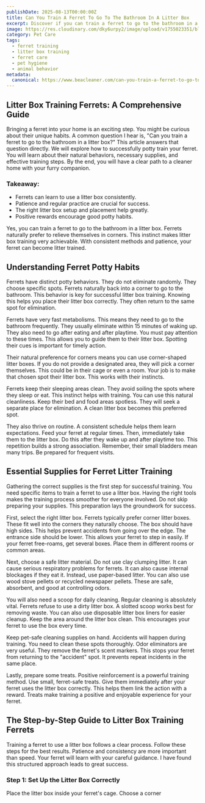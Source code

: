 ```yaml
---
publishDate: 2025-08-13T00:00:00Z
title: Can You Train A Ferret To Go To The Bathroom In A Litter Box
excerpt: Discover if you can train a ferret to go to the bathroom in a litter box. Learn essential tips for successful ferret litter box training.
image: https://res.cloudinary.com/dky6urpy2/image/upload/v1755023351/blog_image_1755023351_wlfj4h.webp
category: Pet Care
tags:
  - ferret training
  - litter box training
  - ferret care
  - pet hygiene
  - animal behavior
metadata:
  canonical: https://www.beacleaner.com/can-you-train-a-ferret-to-go-to-the-bathroom-in-a-litter-box
---
```


## Litter Box Training Ferrets: A Comprehensive Guide

Bringing a ferret into your home is an exciting step. You might be curious about their unique habits. A common question I hear is, "Can you train a ferret to go to the bathroom in a litter box?" This article answers that question directly. We will explore how to successfully potty train your ferret. You will learn about their natural behaviors, necessary supplies, and effective training steps. By the end, you will have a clear path to a cleaner home with your furry companion.

### Takeaway:
*   Ferrets can learn to use a litter box consistently.
*   Patience and regular practice are crucial for success.
*   The right litter box setup and placement help greatly.
*   Positive rewards encourage good potty habits.

Yes, you can train a ferret to go to the bathroom in a litter box. Ferrets naturally prefer to relieve themselves in corners. This instinct makes litter box training very achievable. With consistent methods and patience, your ferret can become litter trained.

## Understanding Ferret Potty Habits

Ferrets have distinct potty behaviors. They do not eliminate randomly. They choose specific spots. Ferrets naturally back into a corner to go to the bathroom. This behavior is key for successful litter box training. Knowing this helps you place their litter box correctly. They often return to the same spot for elimination.

Ferrets have very fast metabolisms. This means they need to go to the bathroom frequently. They usually eliminate within 15 minutes of waking up. They also need to go after eating and after playtime. You must pay attention to these times. This allows you to guide them to their litter box. Spotting their cues is important for timely action.

Their natural preference for corners means you can use corner-shaped litter boxes. If you do not provide a designated area, they will pick a corner themselves. This could be in their cage or even a room. Your job is to make that chosen spot their litter box. This works with their instincts.

Ferrets keep their sleeping areas clean. They avoid soiling the spots where they sleep or eat. This instinct helps with training. You can use this natural cleanliness. Keep their bed and food areas spotless. They will seek a separate place for elimination. A clean litter box becomes this preferred spot.

They also thrive on routine. A consistent schedule helps them learn expectations. Feed your ferret at regular times. Then, immediately take them to the litter box. Do this after they wake up and after playtime too. This repetition builds a strong association. Remember, their small bladders mean many trips. Be prepared for frequent visits.

## Essential Supplies for Ferret Litter Training

Gathering the correct supplies is the first step for successful training. You need specific items to train a ferret to use a litter box. Having the right tools makes the training process smoother for everyone involved. Do not skip preparing your supplies. This preparation lays the groundwork for success.

First, select the right litter box. Ferrets typically prefer corner litter boxes. These fit well into the corners they naturally choose. The box should have high sides. This helps prevent accidents from going over the edge. The entrance side should be lower. This allows your ferret to step in easily. If your ferret free-roams, get several boxes. Place them in different rooms or common areas.

Next, choose a safe litter material. Do not use clay clumping litter. It can cause serious respiratory problems for ferrets. It can also cause internal blockages if they eat it. Instead, use paper-based litter. You can also use wood stove pellets or recycled newspaper pellets. These are safe, absorbent, and good at controlling odors.

You will also need a scoop for daily cleaning. Regular cleaning is absolutely vital. Ferrets refuse to use a dirty litter box. A slotted scoop works best for removing waste. You can also use disposable litter box liners for easier cleanup. Keep the area around the litter box clean. This encourages your ferret to use the box every time.

Keep pet-safe cleaning supplies on hand. Accidents will happen during training. You need to clean these spots thoroughly. Odor eliminators are very useful. They remove the ferret's scent markers. This stops your ferret from returning to the "accident" spot. It prevents repeat incidents in the same place.

Lastly, prepare some treats. Positive reinforcement is a powerful training method. Use small, ferret-safe treats. Give them immediately after your ferret uses the litter box correctly. This helps them link the action with a reward. Treats make training a positive and enjoyable experience for your ferret.

## The Step-by-Step Guide to Litter Box Training Ferrets

Training a ferret to use a litter box follows a clear process. Follow these steps for the best results. Patience and consistency are more important than speed. Your ferret will learn with your careful guidance. I have found this structured approach leads to great success.

### Step 1: Set Up the Litter Box Correctly

Place the litter box inside your ferret's cage. Choose a corner